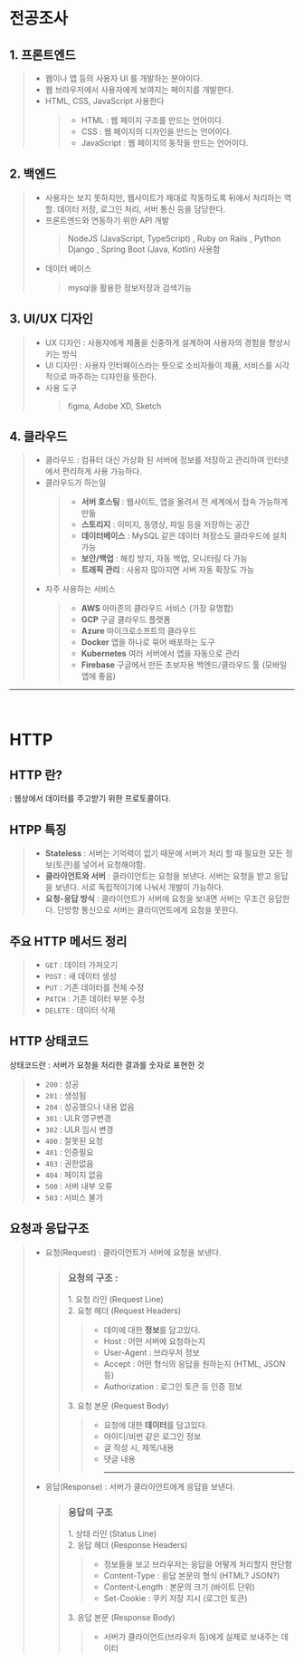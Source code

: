 # 전공조사

## 1. 프론트엔드

> - 웹이나 앱 등의 사용자 UI 를 개발하는 분야이다.
> - 웹 브라우저에서 사용자에게 보여지는 페이지를 개발한다.
> - HTML, CSS, JavaScript 사용한다
>   > - HTML : 웹 페이지 구조를 만드는 언어이다.
>   > - CSS : 웹 페이지의 디자인을 만드는 언어이다.
>   > - JavaScript : 웹 페이지의 동작을 만드는 언어이다.

## 2. 백엔드

> - 사용자는 보지 못하지만, 웹사이트가 제대로 작동하도록 뒤에서 처리하는 역할. 데이터 저장, 로그인 처리, 서버 통신 등을 담당한다.
> - 프론트엔드와 연동하기 위한 API 개발
>   > NodeJS (JavaScript, TypeScript) , Ruby on Rails , Python Django , Spring Boot (Java, Kotlin) 사용함
> - 데이터 베이스
>   > mysql을 활용한 정보저장과 검색기능

## 3. UI/UX 디자인

> - UX 디자인 : 사용자에게 제품을 신중하게 설계하여 사용자의 경험을 향상시키는 방식
> - UI 디자인 : 사용자 인터페이스라는 뜻으로 소비자들이 제품, 서비스를 시각적으로 마주하는 디자인을 뜻한다.
> - 사용 도구
>   > figma, Adobe XD, Sketch

## 4. 클라우드

> - 클라우드 : 컴퓨터 대신 가상화 된 서버에 정보를 저장하고 관리하여 인터넷에서 편리하게 사용 가능하다.
> - 클라우드가 하는일
>   > - **서버 호스팅** : 웹사이트, 앱을 올려서 전 세계에서 접속 가능하게 만듦
>   > - **스토리지** : 이미지, 동영상, 파일 등을 저장하는 공간
>   > - **데이터베이스** : MySQL 같은 데이터 저장소도 클라우드에 설치 가능
>   > - **보안/백업** : 해킹 방지, 자동 백업, 모니터링 다 가능
>   > - **트래픽 관리** : 사용자 많아지면 서버 자동 확장도 가능
> - 자주 사용하는 서비스
>   > - **AWS** 아마존의 클라우드 서비스 (가장 유명함)
>   > - **GCP** 구글 클라우드 플랫폼
>   > - **Azure** 마이크로소프트의 클라우드
>   > - **Docker** 앱을 하나로 묶어 배포하는 도구
>   > - **Kubernetes** 여러 서버에서 앱을 자동으로 관리
>   > - **Firebase** 구글에서 만든 초보자용 백엔드/클라우드 툴 (모바일 앱에 좋음)

<hr>
<br>

# HTTP

## HTTP 란?

: 웹상에서 데이터를 주고받기 위한 프로토콜이다.

## HTPP 특징

> - **Stateless** : 서버는 기억력이 없기 때문에 서버가 처리 할 때 필요한 모든 정보(토큰)를 넣어서 요청해야함.
> - **클라이언트와 서버** : 클라이언트는 요청을 보낸다. 서버는 요청을 받고 응답을 보낸다. 서로 독립적이기에 나눠서 개발이 가능하다.
> - **요청-응답 방식** : 클라이언트가 서버에 요청을 보내면 서버는 무조건 응답한다. 단방향 통신으로 서버는 클라이언트에게 요청을 못한다.

## 주요 HTTP 메서드 정리

> - `GET` : 데이터 가져오기
> - `POST` : 새 데이터 생성
> - `PUT` : 기존 데이터를 전체 수정
> - `PATCH` : 기존 데이터 부분 수정
> - `DELETE` : 데이터 삭제

## HTTP 상태코드

상태코드란 : 서버가 요청을 처리한 결과를 숫자로 표현한 것

> - `200` : 성공
> - `201` : 생성됨
> - `204` : 성공했으나 내용 없음
> - `301` : ULR 영구변경
> - `302` : ULR 임시 변경
> - `400` : 잘못된 요청
> - `401` : 인증필요
> - `403` : 권한없음
> - `404` : 페이지 없음
> - `500` : 서버 내부 오류
> - `503` : 서비스 불가

## 요청과 응답구조

> - 요청(Request) : 클라이언트가 서버에 요청을 보낸다.
>
>   > ### 요청의 구조 :
>   >
>   > 1️. 요청 라인 (Request Line)  
>   > 2️. 요청 헤더 (Request Headers)
>   >
>   > > - 데이에 대한 **정보**를 담고있다.
>   > > - Host : 어떤 서버에 요청하는지
>   > > - User-Agent : 브라우저 정보
>   > > - Accept : 어떤 형식의 응답을 원하는지 (HTML, JSON 등)
>   > > - Authorization : 로그인 토큰 등 인증 정보
>   >
>   > 3️. 요청 본문 (Request Body)
>   >
>   > > - 요청에 대한 **데이터**를 담고있다.
>   > > - 아이디/비번 같은 로그인 정보
>   > > - 글 작성 시, 제목/내용
>   > > - 댓글 내용
>   > >   <hr>
>
> - 응답(Response) : 서버가 클라이언트에게 응답을 보낸다.
>
>   > ### 응답의 구조
>   >
>   > 1️. 상태 라인 (Status Line)  
>   > 2️. 응답 헤더 (Response Headers)
>   >
>   > > - 정보들을 보고 브라우저는 응답을 어떻게 처리할지 판단함
>   > > - Content-Type : 응답 본문의 형식 (HTML? JSON?)
>   > > - Content-Length : 본문의 크기 (바이트 단위)
>   > > - Set-Cookie : 쿠키 저장 지시 (로그인 토큰)
>   >
>   > 3️. 응답 본문 (Response Body)
>   >
>   > > - 서버가 클라이언트(브라우저 등)에게 실제로 보내주는 데이터
